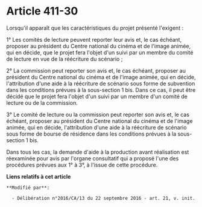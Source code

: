 # Article 411-30

Lorsqu'il apparaît que les caractéristiques du projet présenté l'exigent :

1° Les comités de lecture peuvent reporter  leur avis et, le cas échéant, proposer au président du Centre national  du cinéma
et de l'image animée, qui en décide, que le projet fera  l'objet d'un suivi par un membre du comité de lecture en vue de la
réécriture du scénario ;

2° La commission peut reporter son avis et,  le cas échéant, proposer au président du Centre national du cinéma et  de
l'image animée, qui en décide, l'attribution d'une aide à la  réécriture de scénario sous forme de subvention dans les
conditions  prévues à la sous-section 1 bis. Dans ce cas, il peut être décidé que le  projet fera l'objet d'un suivi par un
membre d'un comité de lecture ou  de la commission.

3° Le comité de lecture ou la commission  peut reporter son avis et, le cas échéant, proposer au président du  Centre
national du cinéma et de l'image animée, qui en décide,  l'attribution d'une aide à la réécriture de scénario sous forme de
bourse de résidence dans les conditions prévues à la sous-section 1 bis.

Dans tous les cas, la demande d'aide à la  production avant réalisation est réexaminée pour avis par l'organe  consultatif
qui a proposé l'une des procédures prévues aux 1° à 3°, à  l'issue de cette procédure.

**Liens relatifs à cet article**

	**Modifié par**:

	  - Délibération n°2016/CA/13 du 22 septembre 2016 - art. 21, v. init.

